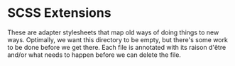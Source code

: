 # SCSS Extensions

These are adapter stylesheets that map old ways of doing things to new ways. Optimally, we want this directory to be
empty, but there's some work to be done before we get there. Each file is annotated with its raison d'être and/or what 
needs to happen before we can delete the file.
